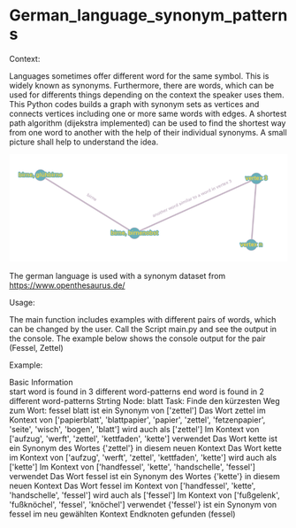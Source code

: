 # German_language_synonym_patterns

Context:

Languages sometimes offer different word for the same symbol. This is widely known as synonyms. Furthermore, there 
are words, which can be used for differents things depending on the context the speaker uses them. This Python codes 
builds a graph with synonym sets as vertices and connects vertices including one or more same words with edges. 
A shortest path algorithm (dijekstra implemented) can be used to find the shortest way from one word to another 
with the help of their individual synonyms. A small picture shall help to understand the idea.

![graph](explaination_draw.png)

The german language is used with a synonym dataset from https://www.openthesaurus.de/

Usage:

The main function includes examples with different pairs of words, which can be changed by the user. Call the 
Script main.py and see the output in the console. The example below shows the console output for the pair (Fessel, Zettel)

Example:

Basic Information <br>
start word is found in 3 different word-patterns
end word is found in 2 different word-patterns
Strting Node:
blatt
Task:
Finde den kürzesten Weg zum Wort: fessel
blatt ist ein Synonym von ['zettel']
Das Wort zettel im Kontext von ['papierblatt', 'blattpapier', 'papier', 'zettel', 'fetzenpapier', 'seite', 'wisch', 'bogen', 'blatt'] wird auch als ['zettel'] Im Kontext von ['aufzug', 'werft', 'zettel', 'kettfaden', 'kette'] verwendet
Das Wort kette ist ein Synonym des Wortes {'zettel'} in diesem neuen Kontext
Das Wort kette im Kontext von ['aufzug', 'werft', 'zettel', 'kettfaden', 'kette'] wird auch als ['kette'] Im Kontext von ['handfessel', 'kette', 'handschelle', 'fessel'] verwendet
Das Wort fessel ist ein Synonym des Wortes {'kette'} in diesem neuen Kontext
Das Wort fessel im Kontext von ['handfessel', 'kette', 'handschelle', 'fessel'] wird auch als ['fessel'] Im Kontext von ['fußgelenk', 'fußknöchel', 'fessel', 'knöchel'] verwendet
{'fessel'} ist ein Synonym von fessel im neu gewählten Kontext
Endknoten gefunden (fessel)


